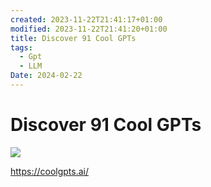 ```yaml
---
created: 2023-11-22T21:41:17+01:00
modified: 2023-11-22T21:41:20+01:00
title: Discover 91 Cool GPTs
tags:
  - Gpt
  - LLM
Date: 2024-02-22
---
```


# Discover 91 Cool GPTs

![](../_asset/2023-11-22_Discover91CoolGPTs_image_1.png)

https://coolgpts.ai/
